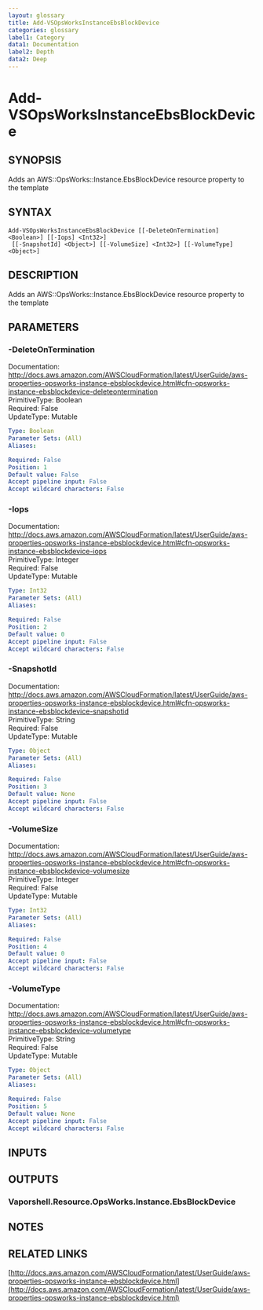 ```yaml
---
layout: glossary
title: Add-VSOpsWorksInstanceEbsBlockDevice
categories: glossary
label1: Category
data1: Documentation
label2: Depth
data2: Deep
---
```


# Add-VSOpsWorksInstanceEbsBlockDevice

## SYNOPSIS
Adds an AWS::OpsWorks::Instance.EbsBlockDevice resource property to the template

## SYNTAX

```
Add-VSOpsWorksInstanceEbsBlockDevice [[-DeleteOnTermination] <Boolean>] [[-Iops] <Int32>]
 [[-SnapshotId] <Object>] [[-VolumeSize] <Int32>] [[-VolumeType] <Object>]
```

## DESCRIPTION
Adds an AWS::OpsWorks::Instance.EbsBlockDevice resource property to the template

## PARAMETERS

### -DeleteOnTermination
Documentation: http://docs.aws.amazon.com/AWSCloudFormation/latest/UserGuide/aws-properties-opsworks-instance-ebsblockdevice.html#cfn-opsworks-instance-ebsblockdevice-deleteontermination    
PrimitiveType: Boolean    
Required: False    
UpdateType: Mutable

```yaml
Type: Boolean
Parameter Sets: (All)
Aliases: 

Required: False
Position: 1
Default value: False
Accept pipeline input: False
Accept wildcard characters: False
```

### -Iops
Documentation: http://docs.aws.amazon.com/AWSCloudFormation/latest/UserGuide/aws-properties-opsworks-instance-ebsblockdevice.html#cfn-opsworks-instance-ebsblockdevice-iops    
PrimitiveType: Integer    
Required: False    
UpdateType: Mutable

```yaml
Type: Int32
Parameter Sets: (All)
Aliases: 

Required: False
Position: 2
Default value: 0
Accept pipeline input: False
Accept wildcard characters: False
```

### -SnapshotId
Documentation: http://docs.aws.amazon.com/AWSCloudFormation/latest/UserGuide/aws-properties-opsworks-instance-ebsblockdevice.html#cfn-opsworks-instance-ebsblockdevice-snapshotid    
PrimitiveType: String    
Required: False    
UpdateType: Mutable

```yaml
Type: Object
Parameter Sets: (All)
Aliases: 

Required: False
Position: 3
Default value: None
Accept pipeline input: False
Accept wildcard characters: False
```

### -VolumeSize
Documentation: http://docs.aws.amazon.com/AWSCloudFormation/latest/UserGuide/aws-properties-opsworks-instance-ebsblockdevice.html#cfn-opsworks-instance-ebsblockdevice-volumesize    
PrimitiveType: Integer    
Required: False    
UpdateType: Mutable

```yaml
Type: Int32
Parameter Sets: (All)
Aliases: 

Required: False
Position: 4
Default value: 0
Accept pipeline input: False
Accept wildcard characters: False
```

### -VolumeType
Documentation: http://docs.aws.amazon.com/AWSCloudFormation/latest/UserGuide/aws-properties-opsworks-instance-ebsblockdevice.html#cfn-opsworks-instance-ebsblockdevice-volumetype    
PrimitiveType: String    
Required: False    
UpdateType: Mutable

```yaml
Type: Object
Parameter Sets: (All)
Aliases: 

Required: False
Position: 5
Default value: None
Accept pipeline input: False
Accept wildcard characters: False
```

## INPUTS

## OUTPUTS

### Vaporshell.Resource.OpsWorks.Instance.EbsBlockDevice

## NOTES

## RELATED LINKS

[http://docs.aws.amazon.com/AWSCloudFormation/latest/UserGuide/aws-properties-opsworks-instance-ebsblockdevice.html](http://docs.aws.amazon.com/AWSCloudFormation/latest/UserGuide/aws-properties-opsworks-instance-ebsblockdevice.html)

